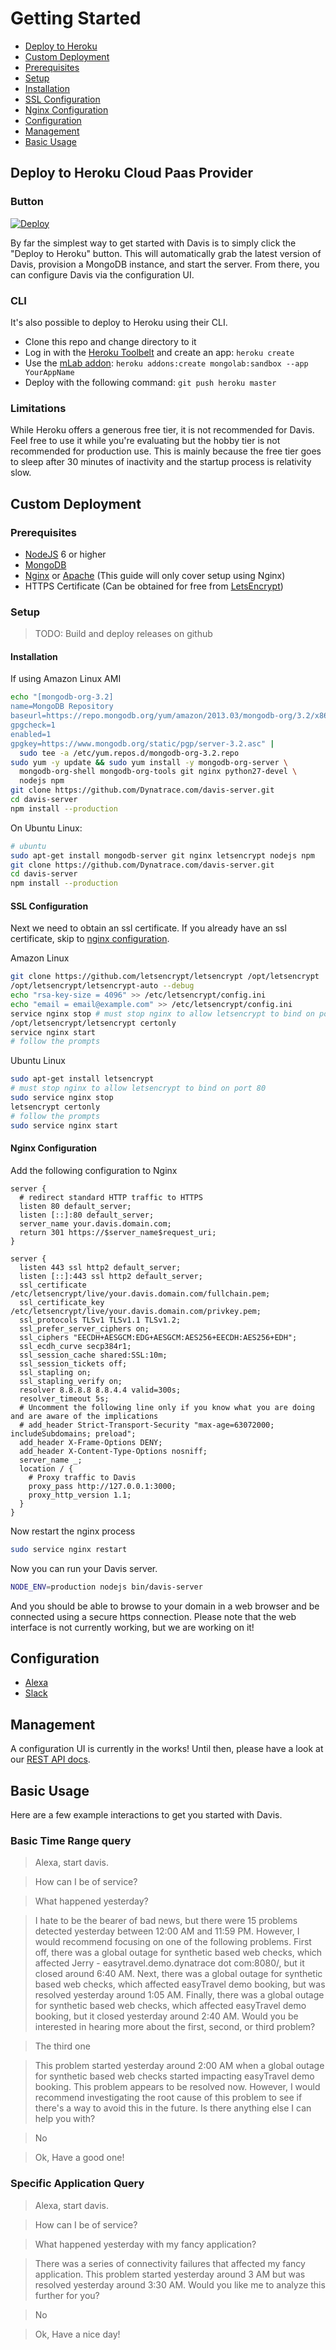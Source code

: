 Getting Started
============

- [Deploy to Heroku](#deploy-to-heroku-cloud-paas-provider)
- [Custom Deployment](#custom-deployment)
 - [Prerequisites](#prerequisites)
 - [Setup](#setup)
  - [Installation](#installation)
  - [SSL Configuration](#ssl-configuration)
  - [Nginx Configuration](#nginx-configuration)
- [Configuration](#configuration)
- [Management](#management)
- [Basic Usage](#basic-usage)

## Deploy to Heroku Cloud Paas Provider

### Button
[![Deploy](https://www.herokucdn.com/deploy/button.png)](https://heroku.com/deploy?template=https://github.com/Dynatrace/davis-server)

By far the simplest way to get started with Davis is to simply click the "Deploy to Heroku" button.  This will automatically grab the latest version of Davis, provision a MongoDB instance, and start the server.  From there, you can configure Davis via the configuration UI.

### CLI

It's also possible to deploy to Heroku using their CLI.

* Clone this repo and change directory to it
* Log in with the [Heroku Toolbelt](https://toolbelt.heroku.com/) and create an app: `heroku create`
* Use the [mLab addon](https://elements.heroku.com/addons/mongolab): `heroku addons:create mongolab:sandbox --app YourAppName`
* Deploy with the following command: `git push heroku master`

### Limitations

While Heroku offers a generous free tier, it is not recommended for Davis.  Feel free to use it while you're evaluating but the hobby tier is not recommended for production use.  This is mainly because the free tier goes to sleep after 30 minutes of inactivity and the startup process is relativity slow.

## Custom Deployment

### Prerequisites

- [NodeJS](https://nodejs.org) 6 or higher
- [MongoDB](https://docs.mongodb.com/v3.0/administration/install-on-linux)
- [Nginx](https://nginx.org/en/) or [Apache](https://httpd.apache.org) (This guide will only cover setup using Nginx)
- HTTPS Certificate (Can be obtained for free from [LetsEncrypt](https://letsencrypt.org))

### Setup
> TODO: Build and deploy releases on github

#### Installation

If using Amazon Linux AMI

```bash
echo "[mongodb-org-3.2]
name=MongoDB Repository
baseurl=https://repo.mongodb.org/yum/amazon/2013.03/mongodb-org/3.2/x86_64/
gpgcheck=1
enabled=1
gpgkey=https://www.mongodb.org/static/pgp/server-3.2.asc" |
  sudo tee -a /etc/yum.repos.d/mongodb-org-3.2.repo
sudo yum -y update && sudo yum install -y mongodb-org-server \
  mongodb-org-shell mongodb-org-tools git nginx python27-devel \
  nodejs npm
git clone https://github.com/Dynatrace.com/davis-server.git
cd davis-server
npm install --production
```

On Ubuntu Linux:

```bash
# ubuntu
sudo apt-get install mongodb-server git nginx letsencrypt nodejs npm
git clone https://github.com/Dynatrace.com/davis-server.git
cd davis-server
npm install --production
```

#### SSL Configuration

Next we need to obtain an ssl certificate. If you already have
an ssl certificate, skip to [nginx configuration](#nginx-configuration).

Amazon Linux

```bash
git clone https://github.com/letsencrypt/letsencrypt /opt/letsencrypt
/opt/letsencrypt/letsencrypt-auto --debug
echo "rsa-key-size = 4096" >> /etc/letsencrypt/config.ini
echo "email = email@example.com" >> /etc/letsencrypt/config.ini
service nginx stop # must stop nginx to allow letsencrypt to bind on port 80
/opt/letsencrypt/letsencrypt certonly
service nginx start
# follow the prompts
```

Ubuntu Linux

```bash
sudo apt-get install letsencrypt
# must stop nginx to allow letsencrypt to bind on port 80
sudo service nginx stop
letsencrypt certonly
# follow the prompts
sudo service nginx start
```


#### Nginx Configuration

Add the following configuration to Nginx

```nginx
server {
  # redirect standard HTTP traffic to HTTPS
  listen 80 default_server;
  listen [::]:80 default_server;
  server_name your.davis.domain.com;
  return 301 https://$server_name$request_uri;
}

server {
  listen 443 ssl http2 default_server;
  listen [::]:443 ssl http2 default_server;
  ssl_certificate /etc/letsencrypt/live/your.davis.domain.com/fullchain.pem;
  ssl_certificate_key /etc/letsencrypt/live/your.davis.domain.com/privkey.pem;
  ssl_protocols TLSv1 TLSv1.1 TLSv1.2;
  ssl_prefer_server_ciphers on;
  ssl_ciphers "EECDH+AESGCM:EDG+AESGCM:AES256+EECDH:AES256+EDH";
  ssl_ecdh_curve secp384r1;
  ssl_session_cache shared:SSL:10m;
  ssl_session_tickets off;
  ssl_stapling on;
  ssl_stapling_verify on;
  resolver 8.8.8.8 8.8.4.4 valid=300s;
  resolver_timeout 5s;
  # Uncomment the following line only if you know what you are doing and are aware of the implications
  # add_header Strict-Transport-Security "max-age=63072000; includeSubdomains; preload";
  add_header X-Frame-Options DENY;
  add_header X-Content-Type-Options nosniff;
  server_name _;
  location / {
    # Proxy traffic to Davis
    proxy_pass http://127.0.0.1:3000;
    proxy_http_version 1.1;
  }
}
```

Now restart the nginx process

```bash
sudo service nginx restart
```

Now you can run your Davis server.

```bash
NODE_ENV=production nodejs bin/davis-server
```

And you should be able to browse to your domain in a web browser and be connected
using a secure https connection. Please note that the web interface is not
currently working, but we are working on it!

## Configuration

- [Alexa](setup/alexa.md)
- [Slack](setup/slack.md)

## Management

A configuration UI is currently in the works!  Until then, please have a look at our [REST API docs](development/API.md).

## Basic Usage

Here are a few example interactions to get you started with Davis.

### Basic Time Range query

> Alexa, start davis.

> How can I be of service?

> What happened yesterday?

> I hate to be the bearer of bad news, but there were 15 problems detected yesterday between
12:00 AM and 11:59 PM. However, I would recommend focusing on one of the following problems. First
off, there was a global outage for synthetic based web checks, which affected Jerry -
easytravel.demo.dynatrace dot com:8080/, but it closed around 6:40 AM. Next, there was a global
outage for synthetic based web checks, which affected easyTravel demo booking, but was resolved
yesterday around 1:05 AM. Finally, there was a global outage for synthetic based web checks, which
affected easyTravel demo booking, but it closed yesterday around 2:40 AM. Would you be interested in
hearing more about the first, second, or third problem?

> The third one

> This problem started yesterday around 2:00 AM when a global outage for synthetic based web checks
started impacting easyTravel demo booking. This problem appears to be resolved now. However, I would
recommend investigating the root cause of this problem to see if there's a way to avoid this in the
future. Is there anything else I can help you with?

> No

> Ok, Have a good one!

### Specific Application Query

> Alexa, start davis.

> How can I be of service?

> What happened yesterday with my fancy application?

> There was a series of connectivity failures that affected my fancy application.  This problem
started yesterday around 3 AM but was resolved yesterday around 3:30 AM. Would you like me to
analyze this further for you?

> No

> Ok, Have a nice day!
